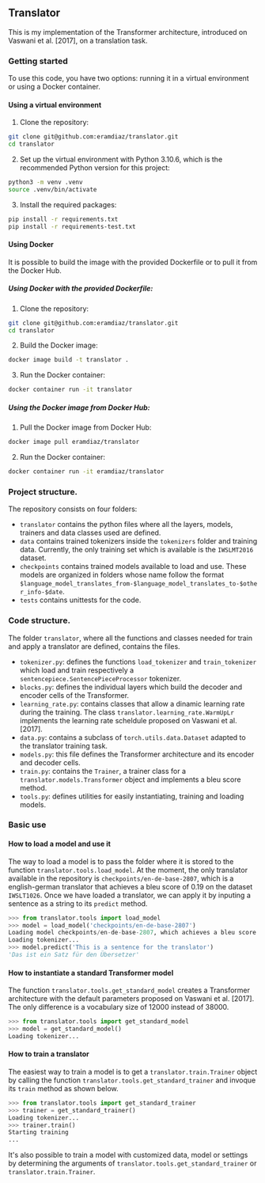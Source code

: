 ## Translator

This is my implementation of the Transformer architecture, introduced on Vaswani et al. [2017], on a translation task.

### Getting started

To use this code, you have two options: running it in a virtual environment or using a Docker container.

#### Using a virtual environment

1. Clone the repository:

```bash
git clone git@github.com:eramdiaz/translator.git
cd translator
```

2. Set up the virtual environment with Python 3.10.6, which is the recommended Python version for this project:

```bash
python3 -m venv .venv
source .venv/bin/activate
```

3. Install the required packages:

```bash
pip install -r requirements.txt
pip install -r requirements-test.txt
```

#### Using Docker

It is possible to build the image with the provided Dockerfile or to pull it from the Docker Hub.

##### Using Docker with the provided Dockerfile:

1. Clone the repository: 

```bash
git clone git@github.com:eramdiaz/translator.git
cd translator
```

2. Build the Docker image:

```bash
docker image build -t translator .
```

3. Run the Docker container:

```bash
docker container run -it translator
```

##### Using the Docker image from Docker Hub:

1. Pull the Docker image from Docker Hub:

```bash
docker image pull eramdiaz/translator
```

2. Run the Docker container:

```bash
docker container run -it eramdiaz/translator
```

### Project structure.

The repository consists on four folders: 
- `translator` contains the python files where all the layers, models, trainers and data classes used are defined.
- `data` contains trained tokenizers inside the `tokenizers` folder and training data. Currently, the only training set which is available is the `IWSLMT2016` dataset.
- `checkpoints` contains trained models available to load and use. These models are organized in folders whose name follow the format `$language_model_translates_from-$language_model_translates_to-$other_info-$date`.
- `tests` contains unittests for the code. 

### Code structure.

The folder `translator`, where all the functions and classes needed for train and apply a translator are defined, contains the files.
- `tokenizer.py`: defines the functions `load_tokenizer` and `train_tokenizer` which load and train respectively a `sentencepiece.SentencePieceProcessor` tokenizer.
- `blocks.py`: defines the individual layers which build the decoder and encoder cells of the Transformer.
- `learning_rate.py`: contains classes that allow a dinamic learning rate during the training. The class `translator.learning_rate.WarmUpLr` implements the learning rate scheldule proposed on Vaswani et al. [2017].
- `data.py`: contains a subclass of `torch.utils.data.Dataset` adapted to the translator training task.
- `models.py`: this file defines the Transformer architecture and its encoder and decoder cells.
- `train.py`: contains the `Trainer`, a trainer class for a `translator.models.Transformer` object and implements a bleu score method.
- `tools.py`: defines utilities for easily instantiating, training and loading models.

### Basic use

#### How to load a model and use it

The way to load a model is to pass the folder where it is stored to the function `translator.tools.load_model`. At the moment, the only translator available in the repository is `checkpoints/en-de-base-2807`, which is a english-german translator that achieves a bleu score of 0.19 on the dataset `IWSLT1026`. Once we have loaded a translator, we can apply it by inputing a sentence as a string to its `predict` method. 

```python
>>> from translator.tools import load_model
>>> model = load_model('checkpoints/en-de-base-2807')
Loading model checkpoints/en-de-base-2807, which achieves a bleu score of 0.1939 on IWSLT2016
Loading tokenizer...
>>> model.predict('This is a sentence for the translator')
'Das ist ein Satz für den Übersetzer'
```

#### How to instantiate a standard Transformer model

The function `translator.tools.get_standard_model` creates a Transformer architecture with the default parameters proposed on Vaswani et al. [2017]. The only difference is a vocabulary size of 12000 instead of 38000.

```python
>>> from translator.tools import get_standard_model
>>> model = get_standard_model()
Loading tokenizer...
```

#### How to train a translator

The easiest way to train a model is to get a `translator.train.Trainer` object by calling the function `translator.tools.get_standard_trainer` and invoque its `train` method as shown below.

```python
>>> from translator.tools import get_standard_trainer
>>> trainer = get_standard_trainer()
Loading tokenizer...
>>> trainer.train()
Starting training
...
```

It's also possible to train a model with customized data, model or settings by determining the arguments of `translator.tools.get_standard_trainer` or `translator.train.Trainer`.

